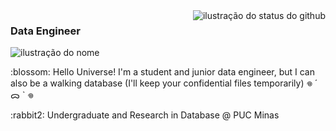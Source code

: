 <img align='right' src="https://github-readme-stats.vercel.app/api/top-langs/?username=amandacordeiro&layout=compact&show_icons=true&title_color=FFFFFF&text_color=FFFFFF&icon_color=660033&bg_color=000000&cache_seconds=2300" alt="ilustração do status do github">

### <strong>Data Engineer </strong>

<img src="https://img.shields.io/static/v1?label=Overview&message=intj - 22 - her&color=000000&style=for-the-badge&logo=GitHub" alt="ilustração do nome">
<p>:blossom: Hello Universe! I'm a student and junior data engineer, but I can also be a walking database (I'll keep your confidential files temporarily) 𖦹 ´ ᯅ ` 𖦹</p>

<p>:rabbit2: Undergraduate and Research in Database @ PUC Minas </p>
